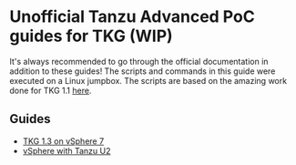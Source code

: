 # Unofficial Tanzu Advanced PoC guides for TKG (WIP)

It's always recommended to go through the official documentation in addition to these guides!
The scripts and commands in this guide were executed on a Linux jumpbox.
The scripts are based on the amazing work done for TKG 1.1 [here](https://github.com/tanzu-end-to-end/clusters).

## Guides
- [TKG 1.3 on vSphere 7](vsphere-7_tkg1-3/README.md)
- [vSphere with Tanzu U2](vsphere-with-tanzu-U2/README.md)